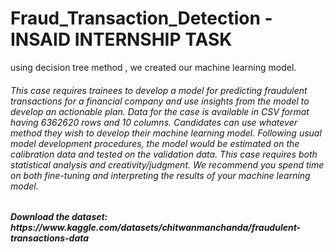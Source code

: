 # Fraud_Transaction_Detection - INSAID INTERNSHIP TASK
using decision tree method , we created our machine learning model.
<h6>
  This case requires trainees to develop a model for predicting fraudulent transactions for a financial company and use insights from the model to develop an actionable plan. Data for the case is available in CSV format having 6362620 rows and 10 columns. Candidates can use whatever method they wish to develop their machine learning model. Following usual model development procedures, the model would be estimated on the calibration data and tested on the validation data. This case requires both statistical analysis and creativity/judgment. We recommend you spend time on both fine-tuning and interpreting the results of your machine learning model.
</h6>
<h5>
  Download the dataset: https://www.kaggle.com/datasets/chitwanmanchanda/fraudulent-transactions-data
</h5>
